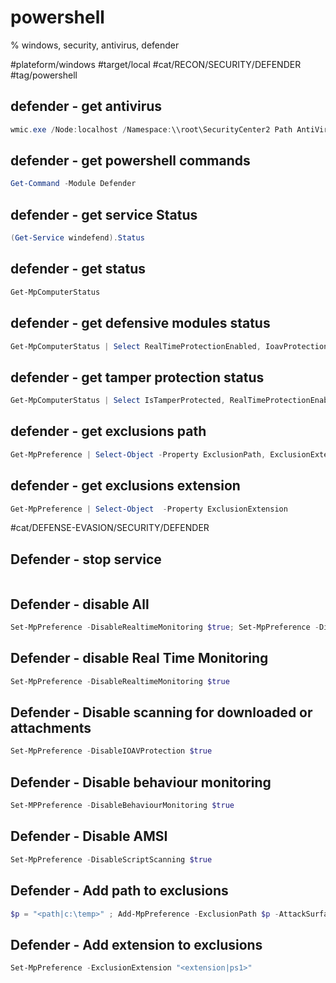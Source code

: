 # powershell
% windows, security, antivirus, defender

#plateform/windows #target/local #cat/RECON/SECURITY/DEFENDER #tag/powershell 


## defender - get antivirus
```powershell
wmic.exe /Node:localhost /Namespace:\\root\SecurityCenter2 Path AntiVirusProduct Get displayName /Format:List
```

## defender - get powershell commands
```powershell
Get-Command -Module Defender
```

## defender - get service Status
```powershell
(Get-Service windefend).Status
```

## defender - get status
```powershell
Get-MpComputerStatus
```

## defender - get defensive modules status
```powershell
Get-MpComputerStatus | Select RealTimeProtectionEnabled, IoavProtectionEnabled, Antispyware | FL
```

## defender - get tamper protection status
```powershell
Get-MpComputerStatus | Select IsTamperProtected, RealTimeProtectionEnabled | FL
```

## defender - get exclusions path
```powershell
Get-MpPreference | Select-Object -Property ExclusionPath, ExclusionExtension
```

## defender - get exclusions extension
```powershell
Get-MpPreference | Select-Object  -Property ExclusionExtension
```


#cat/DEFENSE-EVASION/SECURITY/DEFENDER

## Defender - stop service
```powershell
```

## Defender - disable All
```powershell
Set-MpPreference -DisableRealtimeMonitoring $true; Set-MpPreference -DisableIOAVProtection $true; Set-MPPreference -DisableBehaviourMonitoring $true; Set-MpPreference -DisableScriptScanning $true
```

## Defender - disable Real Time Monitoring 
```powershell
Set-MpPreference -DisableRealtimeMonitoring $true
```

## Defender - Disable scanning for downloaded or attachments
```powershell
Set-MpPreference -DisableIOAVProtection $true
```

## Defender - Disable behaviour monitoring
```powershell
Set-MPPreference -DisableBehaviourMonitoring $true
```

## Defender - Disable AMSI
```powershell
Set-MpPreference -DisableScriptScanning $true
```


## Defender - Add path to exclusions
```powershell
$p = "<path|c:\temp>" ; Add-MpPreference -ExclusionPath $p -AttackSurfaceReductionOnlyExclusions $p
```


## Defender - Add extension to exclusions
```powershell
Set-MpPreference -ExclusionExtension "<extension|ps1>"
```